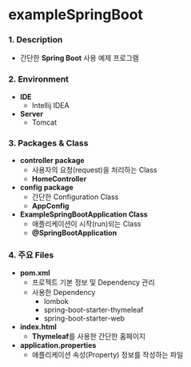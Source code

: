 # exampleSpringBoot

### **1. Description**
* 간단한 **Spring Boot** 사용 예제 프로그램


### **2. Environment**
* **IDE**
  + Intellij IDEA
* **Server**
  + Tomcat
  
  
### **3. Packages & Class**
* **controller package**
  + 사용자의 요청(request)을 처리하는 Class
  + **HomeController**
* **config package**
  + 간단한 Configuration Class
  + **AppConfig**
* **ExampleSpringBootApplication Class**
  + 애플리케이션이 시작(run)되는 Class
  + **@SpringBootApplication**


### **4. 주요 Files**
* **pom.xml**
  + 프로젝트 기본 정보 및 Dependency 관리
  + 사용한 Dependency
    - lombok
    - spring-boot-starter-thymeleaf
    - spring-boot-starter-web
* **index.html**
  + **Thymeleaf**를 사용한 간단한 홈페이지
* **application.properties**
  + 애플리케이션 속성(Property) 정보를 작성하는 파일
